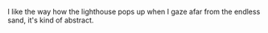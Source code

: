 ---
---
I like the way how the lighthouse pops up when I gaze afar from the endless sand, it's kind of
abstract.
